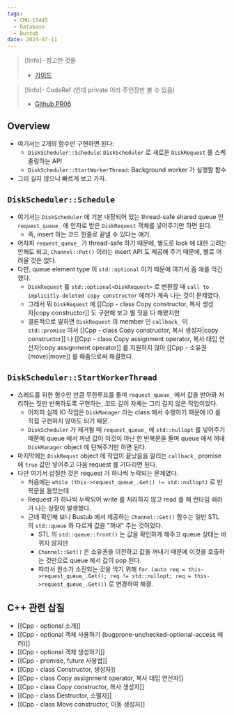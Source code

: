 ```yaml
---
tags:
  - CMU-15445
  - Database
  - Bustub
date: 2024-07-11
---
```

> [!info]- 참고한 것들
> - [가이드](https://15445.courses.cs.cmu.edu/fall2023/project1/)

> [!info]- CodeRef (인데 private 이라 주인장만 볼 수 있음)
> - [Github PR06](https://github.com/haeramkeem/bustub-private.idbs.fall.2023.cs.cmu.edu/pull/6)

## Overview

- 여기서는 2개의 함수만 구현하면 된다:
	- `DiskScheduler::Schedule`: `DiskScheduler` 로 새로운 `DiskRequest` 를 스케줄링하는 API
	- `DiskScheduler::StartWorkerThread`: Background worker 가 실행할 함수
- 그리 길지 않으니 빠르게 보고 가자.

## `DiskScheduler::Schedule`

- 여기서는 `DiskScheduler` 에 기본 내장되어 있는 thread-safe shared queue 인 `request_queue_` 에 인자로 받은 `DiskRequest` 객체를 넣어주기만 하면 된다.
	- 즉, insert 하는 코드 한줄로 끝낼 수 있다는 얘기.
- 어차피 `request_queue_` 가 thread-safe 하기 때문에, 별도로 lock 에 대한 고려는 안해도 되고, `Channel::Put()` 이라는 insert API 도 제공해 주기 때문에, 별로 어려울 것은 없다.
- 다만, queue element type 이 `std::optional` 이기 때문에 여기서 좀 애를 먹긴 했다.
	- `DiskRequest` 를 `std::optional<DiskRequest>` 로 변환할 때 `call to implicitly-deleted copy constructor` 에러가 계속 나는 것이 문제였다.
	- 그래서 뭐 `DiskRequest` 에 [[Cpp - class Copy constructor, 복사 생성자|copy constructor]] 도 구현해 보고 별 짓을 다 해봤지만
	- 결론적으로 말하면 `DiskRequest` 의 member 인 `callback_` 이 `std::promise` 여서 [[Cpp - class Copy constructor, 복사 생성자|copy constructor]] 나 [[Cpp - class Copy assignment operator, 복사 대입 연산자|copy assignment operator]] 를 지원하지 않아 [[Cpp - 소유권 (move)|move]] 를 해줌으로써 해결했다.

## `DiskScheduler::StartWorkerThread`

- 스레드를 위한 함수인 만큼 무한루프를 돌며 `request_queue_` 에서 값을 받아와 처리하는 짓만 반복하도록 구현하는, 코드 길이 자체는 그리 길지 않은 작업이었다.
	- 어차피 실제 IO 작업은 `DiskManager` 라는 class 에서 수행하기 때문에 IO 를 직접 구현하지 않아도 되기 때문.
	- `DiskScheduler` 가 제거될 때 `request_queue_` 에 `std::nullopt` 를 넣어주기 때문에 queue 에서 꺼낸 값이 이것이 아닌 한 반복문을 돌며 queue 에서 꺼내 `DiskManager` object 에 던져주기만 하면 된다.
- 마지막에는 `DiskRequst` object 에 작업이 끝났음을 알리는 `callback_` promise 에 `true` 값만 넣어주고 다음 request 를 기다리면 된다.
- 다만 여기서 삽질한 것은 request 가 하나씩 누락되는 문제였다.
	- 처음에는 `while (this->request_queue_.Get() != std::nullopt)` 로 반복문을 돌았는데
	- Request 가 하나씩 누락되어 write 를 처리하지 않고 read 를 해 런타임 에러가 나는 상황이 발생했다.
	- 근데 확인해 보니 Bustub 에서 제공하는 `Channel::Get()` 함수는 일반 STL 의 `std::queue` 와 다르게 값을 "꺼내" 주는 것이었다.
		- STL 의 `std::queue::front()` 는 값을 확인하게 해주고 queue 상태는 바뀌지 않지만
		- `Channel::Get()` 은 소유권을 이전하고 값을 꺼내기 때문에 이것을 호출하는 것만으로 queue 에서 값이 pop 된다.
		- 따라서 원소가 소진되는 것을 막기 위해 `for (auto req = this->request_queue_.Get(); req != std::nullopt; req = this->request_queue_.Get())` 로 변경하여 해결.

## C++ 관련 삽질

- [[Cpp - optional 소개]]
- [[Cpp - optional 객체 사용하기 (bugprone-unchecked-optional-access 에러)]]
- [[Cpp - optional 객체 생성하기]]
- [[Cpp - promise, future 사용법]]
- [[Cpp - class Constructor, 생성자]]
- [[Cpp - class Copy assignment operator, 복사 대입 연산자]]
- [[Cpp - class Copy constructor, 복사 생성자]]
- [[Cpp - class Destructor, 소멸자]]
- [[Cpp - class Move constructor, 이동 생성자]]